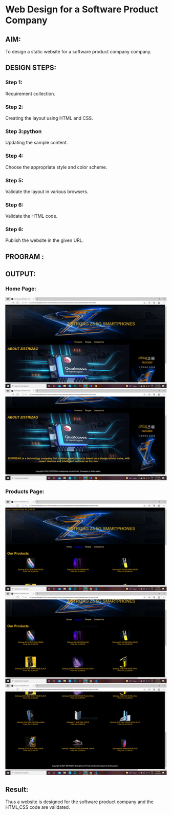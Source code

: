 # Web Design for a Software Product Company

## AIM:

To design a static website for a software product company company.

## DESIGN STEPS:

### Step 1:

Requirement collection.

### Step 2:

Creating the layout using HTML and CSS.

### Step 3:python

Updating the sample content.

### Step 4:

Choose the appropriate style and color scheme.

### Step 5:

Validate the layout in various browsers.

### Step 6:

Validate the HTML code.

### Step 6:

Publish the website in the given URL.

## PROGRAM :

## OUTPUT:

### Home Page:

![output](./images/zss1.PNG)
![output](./images/zss2.PNG)

### Products Page:

![output](./images/ZZSS3.PNG)
![output](./images/ZZSS4.PNG)
![output](./images/ZZSS5.PNG)

## Result:

Thus a website is designed for the software product company and the HTML,CSS code are validated.
